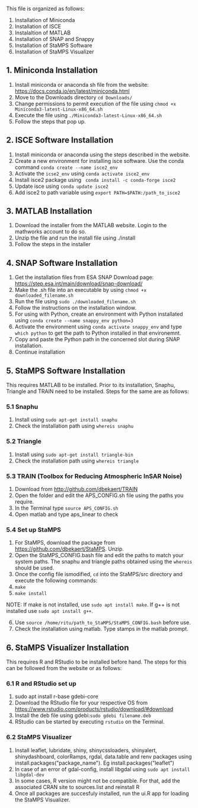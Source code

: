 This file is organized as follows:
1. Installation of Miniconda
2. Installation of ISCE
3. Instalaltion of MATLAB
4. Installation of SNAP and Snappy
5. Installation of StaMPS Software
6. Installation of StaMPS Visualizer

## 1. Miniconda Installation
1. Install miniconda or anaconda sh file from the website: https://docs.conda.io/en/latest/miniconda.html
2. Move to the Downloads directory ```cd Downloads/```
3. Change permissions to permit execution of the file using ```chmod +x Miniconda3-latest-Linux-x86_64.sh```
4. Execute the file using ```./Miniconda3-latest-Linux-x86_64.sh```
5. Follow the steps that pop up.

## 2. ISCE Software Installation
1. Install miniconda or anaconda using the steps described in the website.
2. Create a new environment for installing isce software. Use the conda command
```conda create --name isce2_env```
3. Activate the ```icse2_env``` using ```conda activate isce2_env```
4. Install isce2 package using ``` conda install -c conda-forge isce2```
5. Update isce using ```conda update isce2```
6. Add isce2 to path variable using ```export PATH=$PATH:/path_to_isce2```

## 3. MATLAB Installation
1. Download the installer from the MATLAB website. Login to the mathworks account to do so.
2. Unzip the file and run the install file using ./install
3. Follow the steps in the installer

## 4. SNAP Software Installation
1. Get the installation files from ESA SNAP Download page: https://step.esa.int/main/download/snap-download/
2. Make the .sh file into an executable by using ```chmod +x downloaded_filename.sh```
3. Run the file using ```sudo ./downloaded_filename.sh```
4. Follow the instructions on the installation window.
5. For using with Python, create an environment with Python installated using ```conda create --name snappy_env python=3```
6. Activate the environment using ```conda activate snappy_env``` and type ```which python``` to get the path to Python installed in that environemnt.
7. Copy and paste the Python path in the concerned slot during SNAP installation.
8. Continue installation

## 5. StaMPS Software Installation
This requires MATLAB to be installed. Prior to its installation, Snaphu, Triangle and TRAIN need to be installed. Steps for the same are as follows:

### 5.1 Snaphu
1. Install using ```sudo apt-get install snaphu```
2. Check the installation path using ```whereis snaphu```


### 5.2 Triangle
1. Install using ```sudo apt-get install triangle-bin```
2. Check the installation path using ```whereis triangle```

### 5.3 TRAIN (Toolbox for Reducing Atmospheric InSAR Noise)
1. Download from http://github.com/dbekaert/TRAIN
2. Open the folder and edit the APS_CONFIG.sh file using the paths you require.
3. In the Terminal type ```source APS_CONFIG.sh```
4. Open matlab and type aps_linear to check

### 5.4 Set up StaMPS
1. For StaMPS, download the package from https://github.com/dbekaert/StaMPS. Unzip.
2. Open the StaMPS_CONFIG.bash file and edit the paths to match your system paths. The snaphu and triangle paths obtained using the ```whereis``` should be used.
3. Once the config file ismodified, ```cd``` into the StaMPS/src directory and execute the following commands:
4. ```make```
5. ```make install```

NOTE: If make is not installed, use ```sudo apt install make```. If g++ is not installed use ```sudo apt install g++```. 

6. Use ```source /home/ritu/path_to_StaMPS/StaMPS_CONFIG.bash``` before use.
7. Check the installation using matlab. Type stamps in the matlab prompt.

## 6. StaMPS Visualizer Installation
This requires R and RStudio to be installed before hand. The steps for this can be followed from the website or as follows:

### 6.1 R and RStudio set up
1. sudo apt install r-base gdebi-core
2. Download the RStudio file for your respective OS from https://www.rstudio.com/products/rstudio/download/#download
3. Install the deb file using gdebi:```sudo gdebi filename.deb```
4. RStudio can be started by executing ```rstudio``` on the Terminal.

### 6.2 StaMPS Visualizer
1. Install leaflet, lubridate, shiny, shinycssloaders, shinyalert, shinydashboard, colorRamps, rgdal, data.table and renv packages using install.packages("package_name"). Eg install.packages("leaflet")
2. In case of an error of gdal-config, install libgdal using ```sudo apt install libgdal-dev```
3. In some cases, R version might not be compatible. For that, add the associated CRAN site to sources.list and reinstall R
4. Once all packages are succesfuly installed, run the ui.R app for loading the StaMPS Visualizer.

